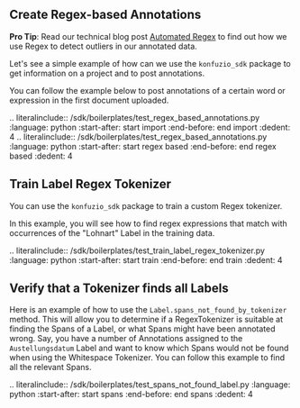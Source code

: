 ## Create Regex-based Annotations

**Pro Tip**: Read our technical blog post [Automated Regex](https://helm-nagel.com/Automated-Regex-Generation-based-on-examples) to find out how we use Regex to detect outliers in our annotated data.

Let's see a simple example of how can we use the `konfuzio_sdk` package to get information on a project and to post annotations.

You can follow the example below to post annotations of a certain word or expression in the first document uploaded.

.. literalinclude:: /sdk/boilerplates/test_regex_based_annotations.py
   :language: python
   :start-after: start import
   :end-before: end import
   :dedent: 4 
.. literalinclude:: /sdk/boilerplates/test_regex_based_annotations.py
   :language: python
   :start-after: start regex based
   :end-before: end regex based
   :dedent: 4 


## Train Label Regex Tokenizer

You can use the `konfuzio_sdk` package to train a custom Regex tokenizer. 

In this example, you will see how to find regex expressions that match with occurrences of the "Lohnart" Label in the 
training data. 

.. literalinclude:: /sdk/boilerplates/test_train_label_regex_tokenizer.py
   :language: python
   :start-after: start train
   :end-before: end train
   :dedent: 4 

## Verify that a Tokenizer finds all Labels

Here is an example of how to use the `Label.spans_not_found_by_tokenizer` method. This will allow you to determine if a 
RegexTokenizer is suitable at finding the Spans of a Label, or what Spans might have been annotated wrong. Say, you 
have a number of Annotations assigned to the `Austellungsdatum` Label and want to know which Spans would not be found 
when using the Whitespace Tokenizer. You can follow this example to find all the relevant Spans.

.. literalinclude:: /sdk/boilerplates/test_spans_not_found_label.py
   :language: python
   :start-after: start spans
   :end-before: end spans
   :dedent: 4